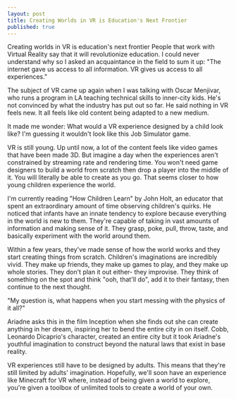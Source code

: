 ```yaml
---
layout: post
title: Creating Worlds in VR is Education's Next Frontier
published: true
---
```


Creating worlds in VR is education's next frontier
People that work with Virtual Reality say that it will revolutionize education. I could never understand why so I asked an acquaintance in the field to sum it up:
"The internet gave us access to all information. VR gives us access to all experiences."

The subject of VR came up again when I was talking with Oscar Menjivar, who runs a program in LA teaching technical skills to inner-city kids. He's not convinced by what the industry has put out so far. He said nothing in VR feels new. It all feels like old content being adapted to a new medium.

It made me wonder: What would a VR experience designed by a child look like? I'm guessing it wouldn't look like this Job Simulator game. 

VR is still young. Up until now, a lot of the content feels like video games that have been made 3D. But imagine a day when the experiences aren't constrained by streaming rate and rendering time. You won't need game designers to build a world from scratch then drop a player into the middle of it. You will literally be able to create as you go. That seems closer to how young children experience the world. 

I'm currently reading "How Children Learn" by John Holt, an educator that spent an extraordinary amount of time observing children's quirks. He noticed that infants have an innate tendency to explore because everything in the world is new to them. They're capable of taking in vast amounts of information and making sense of it. They grasp, poke, pull, throw, taste, and basically experiment with the world around them. 

Within a few years, they've made sense of how the world works and they start creating things from scratch. Children's imaginations are incredibly vivid. They make up friends, they make up games to play, and they make up whole stories. They don't plan it out either- they improvise. They think of something on the spot and think "ooh, that'll do", add it to their fantasy, then continue to the next thought.

"My question is, what happens when you start messing with the physics of it all?" 

Ariadne asks this in the film Inception when she finds out she can create anything in her dream, inspiring her to bend the entire city in on itself. Cobb, Leonardo Dicaprio's character, created an entire city but it took Ariadne's youthful imagination to construct beyond the natural laws that exist in base reality. 

VR experiences still have to be designed by adults. This means that they're still limited by adults' imagination. Hopefully, we'll soon have an experience like Minecraft for VR where, instead of being given a world to explore, you're given a toolbox of unlimited tools to create a world of your own.

